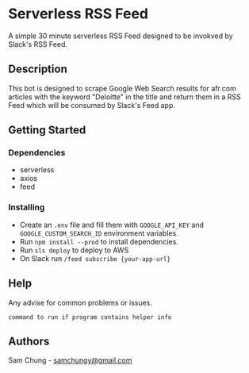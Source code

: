 # Serverless RSS Feed

A simple 30 minute serverless RSS Feed designed to be invokved by Slack's RSS Feed.

## Description

This bot is designed to scrape Google Web Search results for afr.com articles with the keyword "Deloitte" in the title and return them in a RSS Feed which will be consumed by Slack's Feed app.

## Getting Started

### Dependencies

* serverless
* axios
* feed

### Installing

* Create an `.env` file and fill them with `GOOGLE_API_KEY` and `GOOGLE_CUSTOM_SEARCH_ID` environment variables.
* Run `npm install --prod` to install dependencies.
* Run `sls deploy` to deploy to AWS
* On Slack run `/feed subscribe {your-app-url}`

## Help

Any advise for common problems or issues.
```
command to run if program contains helper info
```

## Authors

Sam Chung - samchungy@gmail.com